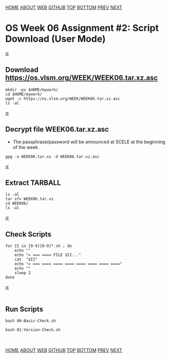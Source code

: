 ---
---
[HOME](index.md)
[ABOUT](README.md)
[WEB](https://osp4diss.vlsm.org/)
[GITHUB](https://github.com/os2xx/osp4diss/)
[TOP](#)
[BOTTOM](#endofpage)
[PREV](W06-01.md)
[NEXT](W06-03.md)

# OS Week 06 Assignment #2: Script Download (User Mode)

[&#x213C;](#endofpage)<br id="idx00">
## Download <https://os.vlsm.org/WEEK/WEEK06.tar.xz.asc>
```
mkdir -pv $HOME/mywork/
cd $HOME/mywork/
wget -c https://os.vlsm.org/WEEK/WEEK06.tar.xz.asc
ls -al

```

[&#x213C;](#)<br id="idx01">
## Decrypt file WEEK06.tar.xz.asc

* The passphrase/password will be announced at SCELE at the beginning of the week.

```
gpg -o WEEK06.tar.xz -d WEEK06.tar.xz.asc

```

[&#x213C;](#)<br id="idx02">
## Extract TARBALL
```
ls -al
tar xfv WEEK06.tar.xz
cd WEEK06/
ls -al

```

[&#x213C;](#)<br id="idx03">
## Check Scripts
```
for II in [0-9][0-9]*.sh ; do
    echo ""
    echo "= === ==== FILE $II..."
    cat  "$II"
    echo "= === ==== ==== ==== ==== ==== ==== ===="
    echo ""
    sleep 2
done

```

[&#x213C;](#)<br id="idx04">
<br id="idx04">
## Run Scripts
```
bash 00-Basic-Check.sh

bash 01-Version-Check.sh

```

<br id="endofpage"><br>
[HOME](index.md)
[ABOUT](README.md)
[WEB](https://osp4diss.vlsm.org/)
[GITHUB](https://github.com/os2xx/osp4diss/)
[TOP](#)
[BOTTOM](#endofpage)
[PREV](W06-01.md)
[NEXT](W06-03.md)
<br>

